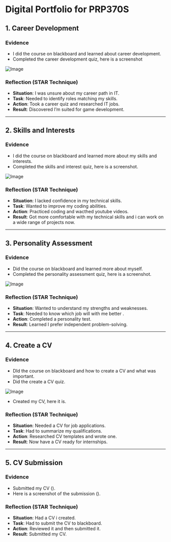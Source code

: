 # Digital Portfolio for PRP370S

## 1. Career Development
### Evidence
- I did the course on blackboard and learned about career development.  
- Completed the career development quiz, here is a screenshot

![Image](https://github.com/user-attachments/assets/b3bf8de0-2b86-4c73-8f76-8ef04d23f65f)

### Reflection (STAR Technique)
- **Situation**: I was unsure about my career path in IT.  
- **Task**: Needed to identify roles matching my skills.  
- **Action**: Took a career quiz and researched IT jobs.  
- **Result**: Discovered I’m suited for game development.

---

## 2. Skills and Interests
### Evidence
- I did the course on blackboard and learned more about my skills and interests.  
- Completed the skills and interest quiz, here is a screenshot.

![Image](https://github.com/user-attachments/assets/1d022d0e-a79b-43ce-830b-043682520b69)

### Reflection (STAR Technique)
- **Situation**: I lacked confidence in my technical skills.  
- **Task**: Wanted to improve my coding abilities.  
- **Action**: Practiced coding and wacthed youtube videos.  
- **Result**: Got more comfortable with my technical skills and i can work on a wide range of projects now.

---

## 3. Personality Assessment
### Evidence
- Did the course on blackboard and learned more about myself.  
- Completed the personality assessment quiz, here is a screenshot.

![Image](https://github.com/user-attachments/assets/88175948-36bd-4e37-a376-0c2201fd1a88)

### Reflection (STAR Technique)
- **Situation**: Wanted to understand my strengths and weaknesses.  
- **Task**: Needed to know which job will with me better .  
- **Action**: Completed a personality test.  
- **Result**: Learned I prefer independent problem-solving.

---

## 4. Create a CV
### Evidence
- DId the course on blackboard and how to create a CV and what was important.
- Did the create a CV quiz.

![Image](https://github.com/user-attachments/assets/565c8007-b36c-4495-91db-4323dc70c4ae)

- Created my CV, here it is.

### Reflection (STAR Technique)
- **Situation**: Needed a CV for job applications.  
- **Task**: Had to summarize my qualifications.  
- **Action**: Researched CV templates and wrote one.  
- **Result**: Now have a CV ready for internships.

---

## 5. CV Submission
### Evidence
- Submitted my CV ().
- Here is a screenshot of the submission ().

### Reflection (STAR Technique)
- **Situation**: Had a CV i created.  
- **Task**: Had to submit the CV to blackboard.  
- **Action**: Reviewed it and then submitted it.  
- **Result**: Submitted my CV.
